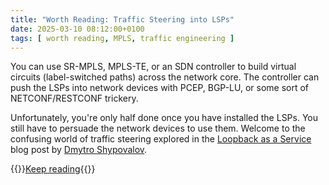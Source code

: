 ```yaml
---
title: "Worth Reading: Traffic Steering into LSPs"
date: 2025-03-10 08:12:00+0100
tags: [ worth reading, MPLS, traffic engineering ]
---
```

You can use SR-MPLS, MPLS-TE, or an SDN controller to build virtual circuits (label-switched paths) across the network core. The controller can push the LSPs into network devices with PCEP, BGP-LU, or some sort of NETCONF/RESTCONF trickery.

Unfortunately, you're only half done once you have installed the LSPs. You still have to persuade the network devices to use them. Welcome to the confusing world of traffic steering explored in the [Loopback as a Service](https://routingcraft.net/loopback-as-a-service/) blog post by [Dmytro Shypovalov](https://routingcraft.net/contact/).

{{<jump>}}[Keep reading](https://routingcraft.net/loopback-as-a-service/){{</jump>}}
